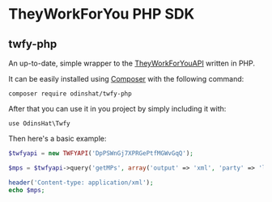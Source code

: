 # TheyWorkForYou PHP SDK

## twfy-php

An up-to-date, simple wrapper to the [TheyWorkForYouAPI](https://theyworkforyou.org) written in PHP.

It can be easily installed using [Composer](https://getcomposer.org) with the following command:

`composer require odinshat/twfy-php`

After that you can use it in you project by simply including it with:

`use OdinsHat\Twfy`

Then here's a basic example:

```php
$twfyapi = new TWFYAPI('DpPSWnGj7XPRGePtfMGWvGqQ');

$mps = $twfyapi->query('getMPs', array('output' => 'xml', 'party' => 'labour'));

header('Content-type: application/xml');
echo $mps;
```
